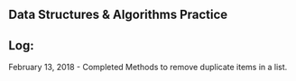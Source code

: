 ## Data Structures & Algorithms Practice


Log:
-
February 13, 2018 - Completed Methods to remove duplicate items in a list.
